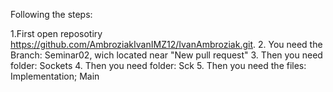 Following the steps:

1.First open reposotiry https://github.com/AmbroziakIvanIMZ12/IvanAmbroziak.git.
2. You need the Branch: Seminar02, wich located near "New pull request" 
3. Then you need folder: Sockets 
4. Then you need folder: Sck
5. Then you need the files: Implementation; Main
		    
